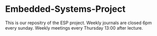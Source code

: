 # Embedded-Systems-Project

This is our repositry of the ESP project.
Weekly journals are closed 6pm every sunday.
Weekly meetings every Thursday 13:00 after lecture.
